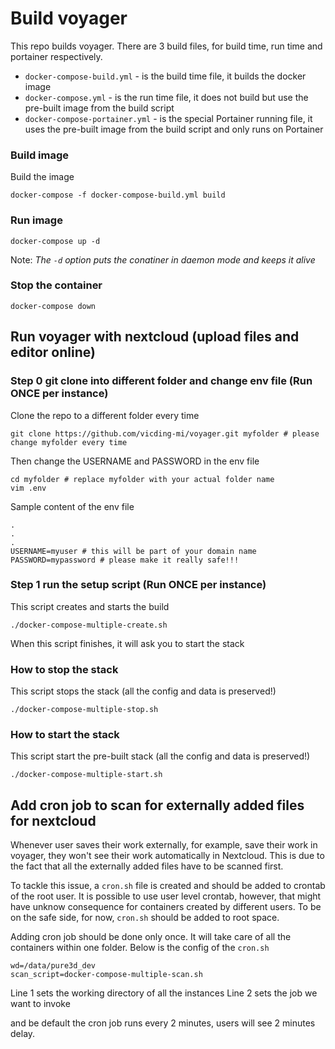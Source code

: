 # Build voyager 
This repo builds voyager. There are 3 build files, for build time, run time and portainer respectively. 

* `docker-compose-build.yml` - is the build time file, it builds the docker image
* `docker-compose.yml` - is the run time file, it does not build but use the pre-built image from the build script
* `docker-compose-portainer.yml` - is the special Portainer running file, it uses the pre-built image from the build script and only runs on Portainer

### Build image 
Build the image
```shell
docker-compose -f docker-compose-build.yml build
```

### Run image
```shell
docker-compose up -d
```
Note: _The `-d` option puts the conatiner in daemon mode and keeps it alive_

### Stop the container
```shell
docker-compose down
```


## Run voyager with nextcloud (upload files and editor online)
### Step 0 git clone into different folder and change env file (Run ONCE per instance)
Clone the repo to a different folder every time
```shell
git clone https://github.com/vicding-mi/voyager.git myfolder # please change myfolder every time
```
Then change the USERNAME and PASSWORD in the env file
```shell
cd myfolder # replace myfolder with your actual folder name
vim .env
```
Sample content of the env file
```shell
.
.
.
USERNAME=myuser # this will be part of your domain name
PASSWORD=mypassword # please make it really safe!!!
```
### Step 1 run the setup script (Run ONCE per instance)
This script creates and starts the build
```shell
./docker-compose-multiple-create.sh
```
When this script finishes, it will ask you to start the stack

### How to stop the stack
This script stops the stack (all the config and data is preserved!)
```shell
./docker-compose-multiple-stop.sh
```

### How to start the stack 
This script start the pre-built stack (all the config and data is preserved!)
```shell
./docker-compose-multiple-start.sh
```

## Add cron job to scan for externally added files for nextcloud
Whenever user saves their work externally, for example, save their work in voyager, 
they won't see their work automatically in Nextcloud. This is due to the fact that all the 
externally added files have to be scanned first. 

To tackle this issue, a `cron.sh` file is created and should be added to crontab of the root user. 
It is possible to use user level crontab, however, that might have unknow consequence for containers 
created by different users. To be on the safe side, for now, `cron.sh` should be added to root space. 

Adding cron job should be done only once. It will take care of all the containers within one folder. 
Below is the config of the `cron.sh`
```shell
wd=/data/pure3d_dev
scan_script=docker-compose-multiple-scan.sh
```
Line 1 sets the working directory of all the instances
Line 2 sets the job we want to invoke

and be default the cron job runs every 2 minutes, users will see 2 minutes delay. 

